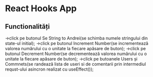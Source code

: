 # React Hooks App

## Functionalități

->click pe butonul Se String to Andrei(se schimba numele stringului din state-ul initial);
->click pe butonul Increment Number(se incrementează valorea numărului cu o unitate la fiecare apăsare de buton);
->click pe butonul Decrement Number(se decrementează valorea numărului cu o unitate la fiecare apăsare de buton);
->click pe butoanele Users și Commnets(se randează lista de useri si de comentarii prin intermediul requst-ului asincron realizat cu useEffect());
